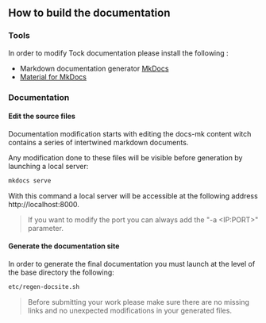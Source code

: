 ## How to build the documentation

### Tools
In order to modify Tock documentation please install the following : 
* Markdown documentation generator [MkDocs](http://www.mkdocs.org/)
* [Material for MkDocs](https://squidfunk.github.io/mkdocs-material/)

### Documentation

#### Edit the source files 
Documentation modification starts with editing the docs-mk content witch contains a series of intertwined markdown documents.

Any modification done to these files will be visible before generation by launching a local server:

```sh
mkdocs serve 
```

With this command a local server will be accessible at the following address http://localhost:8000.

> If you want to modify the port you can always add the "-a \<IP:PORT\>" parameter.

#### Generate the documentation site 

In order to generate the final documentation you must launch at the level of the base directory the following:
```sh
etc/regen-docsite.sh
```
> Before submitting your work please make sure there are no missing links and no unexpected modifications in your generated files. 
